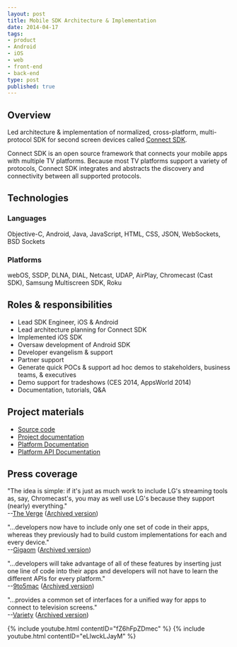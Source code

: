 ```yaml
---
layout: post
title: Mobile SDK Architecture & Implementation
date: 2014-04-17
tags:
- product
- Android
- iOS
- web
- front-end
- back-end
type: post
published: true
---
```

## Overview

Led architecture &amp; implementation of normalized, cross-platform, multi-protocol SDK for second screen devices called [Connect SDK](http://www.connectsdk.com/).

Connect SDK is an open source framework that connects your mobile apps with multiple TV platforms. Because most TV platforms support a variety of protocols, Connect SDK integrates and abstracts the discovery and connectivity between all supported protocols.

## Technologies

### Languages
Objective-C, Android, Java, JavaScript, HTML, CSS, JSON, WebSockets, BSD Sockets

### Platforms
webOS, SSDP, DLNA, DIAL, Netcast, UDAP, AirPlay, Chromecast (Cast SDK), Samsung Multiscreen SDK, Roku

## Roles &amp; responsibilities

- Lead SDK Engineer, iOS &amp; Android
- Lead architecture planning for Connect SDK
- Implemented iOS SDK
- Oversaw development of Android SDK
- Developer evangelism &amp; support
- Partner support
- Generate quick POCs &amp; support ad hoc demos to stakeholders, business teams, &amp; executives
- Demo support for tradeshows (CES 2014, AppsWorld 2014)
- Documentation, tutorials, Q&amp;A

## Project materials

- [Source code](https://github.com/ConnectSDK)
- [Project documentation](http://connectsdk.com/)
- [Platform Documentation](http://connectsdk.com/docs/)
- [Platform API Documentation](http://connectsdk.com/apis/)

## Press coverage

"The idea is simple: if it's just as much work to include LG's streaming tools as, say, Chromecast's, you may as well use LG's because they support (nearly) everything."
<br />
--[The Verge](http://www.theverge.com/apps/2014/4/17/5624048/lg-tries-to-create-a-universal-airplay-for-app-developers) ([Archived version](/assets/attachments/Connect_SDK_PR-The-Verge.pdf))

"&#8230;developers now have to include only one set of code in their apps, whereas they previously had to build custom implementations for each and every device."
<br />
--[Gigaom](http://gigaom.com/2014/04/17/lg-releases-open-source-connect-sdk-wants-every-tv-to-behave-like-chromecast/) ([Archived version](/assets/attachments/Connect_SDK_PR-Gigaom.pdf))

"&#8230;developers will take advantage of all of these features by inserting just one line of code into their apps and developers will not have to learn the different APIs for every platform."
<br />
--[9to5mac](http://9to5mac.com/2014/04/17/lgs-new-connect-sdk-helps-bridge-the-gap-between-mobile-apps-and-tvs/) ([Archived version](/assets/attachments/Connect_SDK_PR-9to5mac.pdf))

"&#8230;provides a common set of interfaces for a unified way for apps to connect to television screens."
<br />
--[Variety](http://variety.com/2014/digital/news/lg-unveils-rosetta-stone-open-source-code-for-connected-tv-apps-1201158877/) ([Archived version](/assets/attachments/Connect_SDK_PR-Variety.pdf))

{% include youtube.html contentID="fZ6hFpZDmec" %}
{% include youtube.html contentID="eLlwckLJayM" %}
